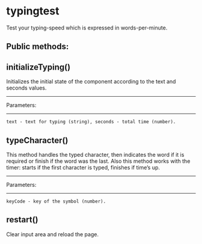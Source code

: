 # typingtest
Test your typing-speed which is expressed in words-per-minute.


## Public methods:

## initializeTyping() 
Initializes the initial state of the component according to the text and seconds values. 
***
Parameters:
***
``text - text for typing (string),
seconds - total time (number).``

## typeCharacter()
This method handles the typed character, then indicates the word if it is required or finish if the word was the last. Also this method works with the timer: starts if the first character is typed, finishes if time’s up. 
***
Parameters:
***
``keyCode - key of the symbol (number).``

## restart()
Clear input area and reload the page.
